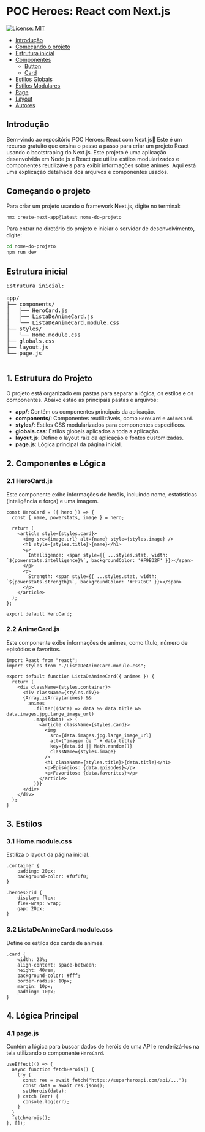 # POC Heroes: React com Next.js

[![License: MIT](https://img.shields.io/badge/License-MIT-yellow.svg)](https://opensource.org/licenses/MIT)

   * [Introdução](#introducao)
   * [Começando o projeto ](#comecando)
   * [Estrutura inicial ](#estrutura)
   * [Componentes](#componentes)
      - [Button](#button)
      - [Card](#card)
   * [Estilos Globais](#cssGlobal)
   * [Estilos Modulares](#cssModular)
   * [Page](#page)
   * [Layout](#layout)
   * [Autores](#autores)


<h2 id="introducao">Introdução</h2>
Bem-vindo ao repositório POC Heroes: React com Next.js🎉 Este é um recurso gratuito que ensina o passo a passo para criar um projeto React usando o bootstraping do Next.js. Este projeto é uma aplicação desenvolvida em Node.js e React que utiliza estilos modularizados e componentes reutilizáveis para exibir informações sobre animes. Aqui está uma explicação detalhada dos arquivos e componentes usados.

<h2 id="comecando">Começando o projeto</h2>

Para criar um projeto usando o framework Next.js, digite no terminal: 
```bash
nmx create-next-app@latest nome-do-projeto
```

Para entrar no diretório do projeto e iniciar o servidor de desenvolvimento, digite:

```bash
cd nome-do-projeto
npm run dev
```

<h2 id="estrutura">Estrutura inicial</h2>

<pre>
Estrutura inicial:
  
app/
├── components/
│   ├── HeroCard.js
│   ├── ListaDeAnimeCard.js
│   └── ListaDeAnimeCard.module.css
├── styles/
│   └── Home.module.css
├── globals.css
├── layout.js
└── page.js

</pre>
<h2>1. Estrutura do Projeto</h2>
  <p>
    O projeto está organizado em pastas para separar a lógica, os estilos e os componentes. Abaixo estão as principais pastas e arquivos:
  </p>
  <ul>
    <li><strong>app/</strong>: Contém os componentes principais da aplicação.</li>
    <li><strong>components/</strong>: Componentes reutilizáveis, como <code>HeroCard</code> e <code>AnimeCard</code>.</li>
    <li><strong>styles/</strong>: Estilos CSS modularizados para componentes específicos.</li>
    <li><strong>globals.css</strong>: Estilos globais aplicados a toda a aplicação.</li>
    <li><strong>layout.js</strong>: Define o layout raiz da aplicação e fontes customizadas.</li>
    <li><strong>page.js</strong>: Lógica principal da página inicial.</li>
  </ul>

  <h2>2. Componentes e Lógica</h2>

  <h3>2.1 HeroCard.js</h3>
  <p>
    Este componente exibe informações de heróis, incluindo nome, estatísticas (inteligência e força) e uma imagem.
  </p>
  
    const HeroCard = ({ hero }) => {
      const { name, powerstats, image } = hero;

      return (
        <article style={styles.card}>
          <img src={image.url} alt={name} style={styles.image} />
          <h1 style={styles.title}>{name}</h1>
          <p>
            Intelligence: <span style={{ ...styles.stat, width: `${powerstats.intelligence}%`, backgroundColor: '#F9B32F' }}></span>
          </p>
          <p>
            Strength: <span style={{ ...styles.stat, width: `${powerstats.strength}%`, backgroundColor: '#FF7C6C' }}></span>
          </p>
        </article>
      );
    };

    export default HeroCard;
  


  <h3>2.2 AnimeCard.js</h3>
  <p>
    Este componente exibe informações de animes, como título, número de episódios e favoritos.
  </p>
  
    import React from "react";
    import styles from "./ListaDeAnimeCard.module.css";

    export default function ListaDeAnimeCard({ animes }) {
      return (
        <div className={styles.container}>
          <div className={styles.div}>
          {Array.isArray(animes) &&
            animes
              .filter((data) => data && data.title && data.images.jpg.large_image_url)
              .map((data) => (
                <article className={styles.card}>
                  <img
                    src={data.images.jpg.large_image_url}
                    alt={"imagem de " + data.title}
                    key={data.id || Math.random()}
                    className={styles.image}
                  />
                  <h1 className={styles.title}>{data.title}</h1>
                  <p>Episódios: {data.episodes}</p>
                  <p>Favoritos: {data.favorites}</p>
                </article>
              ))}
          </div>
        </div>
      );
    }


  <h2>3. Estilos</h2>

  <h3>3.1 Home.module.css</h3>
  <p>Estiliza o layout da página inicial.</p>
  
    .container {
        padding: 20px;
        background-color: #f0f0f0;
    }
    
    .heroesGrid {
        display: flex;
        flex-wrap: wrap;
        gap: 20px;
    }
  
  <h3>3.2 ListaDeAnimeCard.module.css</h3>
  <p>Define os estilos dos cards de animes.</p>

    .card {
        width: 23%; 
        align-content: space-between;
        height: 40rem;
        background-color: #fff;
        border-radius: 10px;
        margin: 10px;
        padding: 10px;
    }
  <h2>4. Lógica Principal</h2>

  <h3>4.1 page.js</h3>
  <p>
    Contém a lógica para buscar dados de heróis de uma API e renderizá-los na tela utilizando o componente <code>HeroCard</code>.
  </p>
  
    useEffect(() => {
      async function fetchHerois() {
        try {
          const res = await fetch("https://superheroapi.com/api/...");
          const data = await res.json();
          setHerois(data);
        } catch (err) {
          console.log(err);
        }
      }
      fetchHerois();
    }, []);



